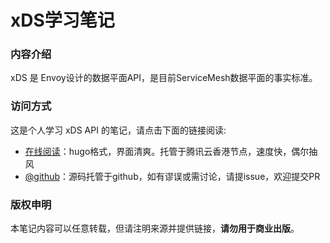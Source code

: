 # xDS学习笔记

### 内容介绍

xDS 是 Envoy设计的数据平面API，是目前ServiceMesh数据平面的事实标准。

### 访问方式

这是个人学习 xDS API 的笔记，请点击下面的链接阅读:

- [在线阅读](https://skyao.io/learning-xds/)：hugo格式，界面清爽。托管于腾讯云香港节点，速度快，偶尔抽风
- [@github](https://github.com/skyao/learning-xds/)：源码托管于github，如有谬误或需讨论，请提issue，欢迎提交PR

### 版权申明

本笔记内容可以任意转载，但请注明来源并提供链接，**请勿用于商业出版**。


